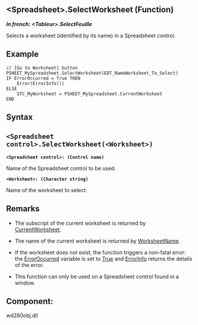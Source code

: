 


## &lt;Spreadsheet&gt;.SelectWorksheet (Function)

***In french: &lt;Tableur&gt;.SelectFeuille***



<a name="XUse"></a>
<a name="Use"></a>
<a name="description"></a>
Selects a worksheet (identified by its name) in a Spreadsheet control.
<a name="Example1"></a>
<a name="sample_code"></a>

## Example


```wl
// [Go to Worksheet] button
PSHEET_MySpreadsheet.SelectWorksheet(EDT_NameWorksheet_To_Select)
IF ErrorOccurred = True THEN
	Error(ErrorInfo())
ELSE
	STC_MyWorksheet = PSHEET_MySpreadsheet.CurrentWorksheet
END
```

<a name="XSYNTAX"></a>

## Syntax
<a name="SYNTAX1"></a>

`<Spreadsheet control>.SelectWorksheet(<Worksheet>)`
---

**`<Spreadsheet control>: (Control name)`**

Name of the Spreadsheet control to be used.

**`<Worksheet>: (Character string)`**

Name of the worksheet to select.



<a name="NOTE0"></a>
<a name="NOTE0_1"></a>

## Remarks


- The subscript of the current worksheet is returned by [CurrentWorksheet](../Proprietes/1000021640.md). 

- The name of the current worksheet is returned by [WorksheetName](../Proprietes/1000021646.md). 

- If the worksheet does not exist, the function triggers a non-fatal error: the [ErrorOccurred](../WDLang1/3087001.md) variable is set to <u><u><u><u>True</u></u></u></u> and [ErrorInfo](../WDLang1/3013008.md) returns the details of the error. 

- This function can only be used on a Spreadsheet control found in a window.




<a name="XComponent"></a>

## Component:
wd280obj.dll
